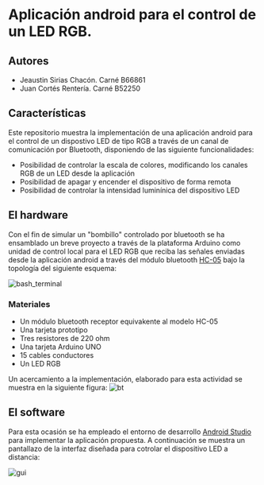 # Aplicación android para el control de un LED RGB.

## Autores
- Jeaustin Sirias Chacón. Carné B66861
- Juan Cortés Rentería. Carné B52250

## Características
Este repositorio muestra la implementación de una aplicación android para el control de un dispostivo LED de tipo RGB a través de un canal de comunicación por Bluetooth, disponiendo de las siguiente funcionalidades:

* Posibilidad de controlar la escala de colores, modificando los canales RGB de un LED desde la aplicación
* Posibilidad de apagar y encender el dispositivo de forma remota
* Posibilidad de controlar la intensidad luminínica del dispositivo LED

## El hardware
Con el fin de simular un "bombillo" controlado por bluetooth se ha ensamblado un breve proyecto a través de la plataforma Arduino como unidad de control local para el LED RGB que reciba las señales enviadas desde la aplicación android a través del módulo bluetooth [HC-05](https://www.microjpm.com/products/interface-base-board-serial-transceiver-bluetooth-module-for-hc-05-hc06/) bajo la topología del siguiente esquema:

![bash_terminal](https://i1.wp.com/randomnerdtutorials.com/wp-content/uploads/2017/04/rgb_led_controller.png?resize=455%2C595&quality=100&strip=all&ssl=1)

### Materiales
* Un módulo bluetooth receptor equivakente al modelo HC-05
* Una tarjeta prototipo
* Tres resistores de 220 ohm
* Una tarjeta Arduino UNO
* 15 cables conductores
* Un LED RGB 

Un acercamiento a la implementación, elaborado para esta actividad se muestra en la siguiente figura:
![bt](https://i.imgur.com/Tjyosu8.jpg)

## El software
Para esta ocasión se ha empleado el entorno de desarrollo [Android Studio](https://developer.android.com/studio) para implementar la aplicación propuesta. A continuación se muestra un pantallazo de la interfaz diseñada para cotrolar el dispositivo LED a distancia:

![gui](https://i.imgur.com/r7tVMV2.jpeg)
